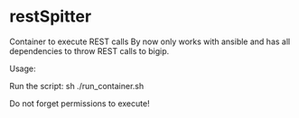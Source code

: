 # restSpitter
Container to execute REST calls
By now only works with ansible and has all dependencies to throw REST calls to bigip.


Usage:

Run the script: sh ./run_container.sh



Do not forget permissions to execute!
